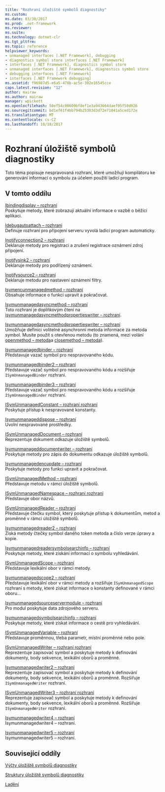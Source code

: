 ```yaml
---
title: "Rozhraní úložiště symbolů diagnostiky"
ms.custom: 
ms.date: 03/30/2017
ms.prod: .net-framework
ms.reviewer: 
ms.suite: 
ms.technology: dotnet-clr
ms.tgt_pltfrm: 
ms.topic: reference
helpviewer_keywords:
- unmanaged interfaces [.NET Framework], debugging
- diagnostics symbol store interfaces [.NET Framework]
- interfaces [.NET Framework], diagnostics symbol store
- unmanaged interfaces [.NET Framework], diagnostics symbol store
- debugging interfaces [.NET Framework]
- interfaces [.NET Framework debugging]
ms.assetid: f96987d5-e6a5-478b-ac5e-302e16545cce
caps.latest.revision: "12"
author: mairaw
ms.author: mairaw
manager: wpickett
ms.openlocfilehash: 50ef54c90609bf8ef1e3a943664daef95f50d926
ms.sourcegitcommit: bd1ef61f4bb794b25383d3d72e71041a5ced172e
ms.translationtype: MT
ms.contentlocale: cs-CZ
ms.lasthandoff: 10/18/2017
---
```

# <a name="diagnostics-symbol-store-interfaces"></a>Rozhraní úložiště symbolů diagnostiky
Toto téma popisuje nespravovaná rozhraní, které umožňují kompilátoru ke generování informací o symbolu za účelem použití ladicí program.  
  
## <a name="in-this-section"></a>V tomto oddílu  
 [Ibindingdisplay – rozhraní](../../../../docs/framework/unmanaged-api/diagnostics/ibindingdisplay-interface.md)  
 Poskytuje metody, které zobrazují aktuální informace o vazbě o běžící aplikaci.  
  
 [Idebugautoattach – rozhraní](../../../../docs/framework/unmanaged-api/diagnostics/idebugautoattach-interface.md)  
 Definuje rozhraní pro připojení serveru vyvolá ladicí program automaticky.  
  
 [Inotifyconnection2 – rozhraní](../../../../docs/framework/unmanaged-api/diagnostics/inotifyconnection2-interface.md)  
 Deklaruje metody pro registraci a zrušení registrace oznámení zdroj připojení.  
  
 [Inotifysink2 – rozhraní](../../../../docs/framework/unmanaged-api/diagnostics/inotifysink2-interface.md)  
 Deklaruje metody pro podřízený oznámení.  
  
 [Inotifysource2 – rozhraní](../../../../docs/framework/unmanaged-api/diagnostics/inotifysource2-interface.md)  
 Deklaruje metodu pro nastavení oznámení filtry.  
  
 [Isymencunmanagedmethod – rozhraní](../../../../docs/framework/unmanaged-api/diagnostics/isymencunmanagedmethod-interface.md)  
 Obsahuje informace o funkci upravit a pokračovat.  
  
 [Isymunmanagedasyncmethod – rozhraní](../../../../docs/framework/unmanaged-api/diagnostics/isymunmanagedasyncmethod-interface.md)  
 Toto rozhraní je doplňkovým čtení na [isymunmanagedasyncmethodpropertieswriter – rozhraní](../../../../docs/framework/unmanaged-api/diagnostics/isymunmanagedasyncmethodpropertieswriter-interface.md).  
  
 [Isymunmanagedasyncmethodpropertieswriter – rozhraní](../../../../docs/framework/unmanaged-api/diagnostics/isymunmanagedasyncmethodpropertieswriter-interface.md)  
 Umožňuje definici volitelné asynchronní metoda informace za metoda symbol. Musíte použít s otevřenou metodu (to znamená, mezi volání [openmethod – metoda](../../../../docs/framework/unmanaged-api/diagnostics/isymunmanagedwriter-openmethod-method.md)a [closemethod – metoda](../../../../docs/framework/unmanaged-api/diagnostics/isymunmanagedwriter-closemethod-method.md)).  
  
 [Isymunmanagedbinder – rozhraní](../../../../docs/framework/unmanaged-api/diagnostics/isymunmanagedbinder-interface.md)  
 Představuje vazač symbol pro nespravovaného kódu.  
  
 [Isymunmanagedbinder2 – rozhraní](../../../../docs/framework/unmanaged-api/diagnostics/isymunmanagedbinder2-interface.md)  
 Představuje vazač symbol pro nespravovaného kódu a rozšiřuje `ISymUnmanagedBinder` rozhraní.  
  
 [Isymunmanagedbinder3 – rozhraní](../../../../docs/framework/unmanaged-api/diagnostics/isymunmanagedbinder3-interface.md)  
 Představuje vazač symbol pro nespravovaného kódu a rozšiřuje `ISymUnmanagedBinder` rozhraní.  
  
 [ISymUnmanagedConstant – rozhraní rozhraní](../../../../docs/framework/unmanaged-api/diagnostics/isymunmanagedconstant-interface.md)  
 Poskytuje přístup k nespravované konstanty.  
  
 [Isymunmanageddispose – rozhraní](../../../../docs/framework/unmanaged-api/diagnostics/isymunmanageddispose-interface.md)  
 Uvolní nespravované prostředky.  
  
 [ISymUnmanagedDocument – rozhraní](../../../../docs/framework/unmanaged-api/diagnostics/isymunmanageddocument-interface.md)  
 Reprezentuje dokument odkazuje úložiště symbolů.  
  
 [Isymunmanageddocumentwriter – rozhraní](../../../../docs/framework/unmanaged-api/diagnostics/isymunmanageddocumentwriter-interface.md)  
 Poskytuje metody pro zápis do dokumentu odkazuje úložiště symbolů.  
  
 [Isymunmanagedencupdate – rozhraní](../../../../docs/framework/unmanaged-api/diagnostics/isymunmanagedencupdate-interface.md)  
 Poskytuje metody pro funkci upravit a pokračovat.  
  
 [ISymUnmanagedMethod – rozhraní](../../../../docs/framework/unmanaged-api/diagnostics/isymunmanagedmethod-interface.md)  
 Představuje metodu v rámci úložiště symbolů.  
  
 [ISymUnmanagedNamespace – rozhraní rozhraní](../../../../docs/framework/unmanaged-api/diagnostics/isymunmanagednamespace-interface.md)  
 Představuje obor názvů.  
  
 [ISymUnmanagedReader – rozhraní](../../../../docs/framework/unmanaged-api/diagnostics/isymunmanagedreader-interface.md)  
 Představuje čtečku symbol, který poskytuje přístup k dokumentům, metod a proměnné v rámci úložiště symbolů.  
  
 [Isymunmanagedreader2 – rozhraní](../../../../docs/framework/unmanaged-api/diagnostics/isymunmanagedreader2-interface.md)  
 Získá metody čtečky symbol daného token metoda a číslo verze úpravy a kopie.  
  
 [Isymunmanagedreadersymbolsearchinfo – rozhraní](../../../../docs/framework/unmanaged-api/diagnostics/isymunmanagedreadersymbolsearchinfo-interface.md)  
 Poskytuje metody, které získání informací o symbolu vyhledávání.  
  
 [ISymUnmanagedScope – rozhraní](../../../../docs/framework/unmanaged-api/diagnostics/isymunmanagedscope-interface.md)  
 Představuje lexikální obor v rámci metody.  
  
 [Isymunmanagedscope2 – rozhraní](../../../../docs/framework/unmanaged-api/diagnostics/isymunmanagedscope2-interface.md)  
 Představuje lexikální obor v rámci metody a rozšiřuje `ISymUnmanagedScope` rozhraní s metody, které získat informace o konstanty definované v rámci oboru...  
  
 [Isymunmanagedsourceservermodule – rozhraní](../../../../docs/framework/unmanaged-api/diagnostics/isymunmanagedsourceservermodule-interface.md)  
 Pro modul poskytuje data zdrojového serveru.  
  
 [Isymunmanagedsymbolsearchinfo – rozhraní](../../../../docs/framework/unmanaged-api/diagnostics/isymunmanagedsymbolsearchinfo-interface.md)  
 Poskytuje metody, které získat informace o cestě pro vyhledávání.  
  
 [ISymUnmanagedVariable – rozhraní](../../../../docs/framework/unmanaged-api/diagnostics/isymunmanagedvariable-interface.md)  
 Představuje proměnnou, třeba parametr, místní proměnné nebo pole.  
  
 [ISymUnmanagedWriter – rozhraní rozhraní](../../../../docs/framework/unmanaged-api/diagnostics/isymunmanagedwriter-interface.md)  
 Reprezentuje zapisovač symbol a poskytuje metody k definování dokumenty, body sekvence, lexikální oborů a proměnné.  
  
 [Isymunmanagedwriter2 – rozhraní](../../../../docs/framework/unmanaged-api/diagnostics/isymunmanagedwriter2-interface.md)  
 Reprezentuje zapisovač symbol a poskytuje metody k definování dokumenty, body sekvence, lexikální oborů a proměnné. Rozšiřuje `ISymUnmanagedWriter` rozhraní.  
  
 [ISymUnmanagedWriter3 – rozhraní rozhraní](../../../../docs/framework/unmanaged-api/diagnostics/isymunmanagedwriter3-interface.md)  
 Reprezentuje zapisovač symbol a poskytuje metody k definování dokumenty, body sekvence, lexikální oborů a proměnné. Rozšiřuje `ISymUnmanagedWriter` rozhraní.  
  
 [Isymunmanagedwriter4 – rozhraní](../../../../docs/framework/unmanaged-api/diagnostics/isymunmanagedwriter4-interface.md)  
 Isymunmanagedwriter4 – rozhraní.  
  
 [Isymunmanagedwriter5 – rozhraní](../../../../docs/framework/unmanaged-api/diagnostics/isymunmanagedwriter5-interface.md)  
 Isymunmanagedwriter5 – rozhraní.  
  
## <a name="related-sections"></a>Související oddíly  
 [Výčty úložiště symbolů diagnostiky](../../../../docs/framework/unmanaged-api/diagnostics/diagnostics-symbol-store-enumerations.md)  
  
 [Struktury úložiště symbolů diagnostiky](../../../../docs/framework/unmanaged-api/diagnostics/diagnostics-symbol-store-structures.md)  
  
 [Ladění](../../../../docs/framework/unmanaged-api/debugging/index.md)
